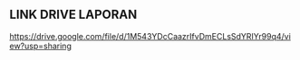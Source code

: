 ## LINK DRIVE LAPORAN
https://drive.google.com/file/d/1M543YDcCaazrIfvDmECLsSdYRIYr99q4/view?usp=sharing
